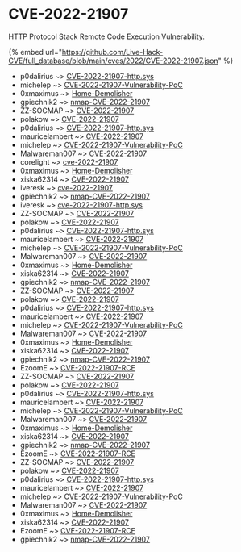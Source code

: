 # CVE-2022-21907

HTTP Protocol Stack Remote Code Execution Vulnerability.

{% embed url="https://github.com/Live-Hack-CVE/full_database/blob/main/cves/2022/CVE-2022-21907.json" %}


* p0dalirius ~> [CVE-2022-21907-http.sys](https://www.alice-snow.ru/2022/database/cve-2022-21907/cve-2022-21907-http.sys-p0dalirius)
* michelep ~> [CVE-2022-21907-Vulnerability-PoC](https://www.alice-snow.ru/2022/database/cve-2022-21907/cve-2022-21907-vulnerability-poc-michelep)
* 0xmaximus ~> [Home-Demolisher](https://www.alice-snow.ru/2022/database/cve-2022-21907/home-demolisher-0xmaximus)
* gpiechnik2 ~> [nmap-CVE-2022-21907](https://www.alice-snow.ru/2022/database/cve-2022-21907/nmap-cve-2022-21907-gpiechnik2)
* ZZ-SOCMAP ~> [CVE-2022-21907](https://www.alice-snow.ru/2022/database/cve-2022-21907/cve-2022-21907-zz-socmap)
* polakow ~> [CVE-2022-21907](https://www.alice-snow.ru/2022/database/cve-2022-21907/cve-2022-21907-polakow)
* p0dalirius ~> [CVE-2022-21907-http.sys](https://www.alice-snow.ru/2022/database/cve-2022-21907/cve-2022-21907-http.sys-p0dalirius)
* mauricelambert ~> [CVE-2022-21907](https://www.alice-snow.ru/2022/database/cve-2022-21907/cve-2022-21907-mauricelambert)
* michelep ~> [CVE-2022-21907-Vulnerability-PoC](https://www.alice-snow.ru/2022/database/cve-2022-21907/cve-2022-21907-vulnerability-poc-michelep)
* Malwareman007 ~> [CVE-2022-21907](https://www.alice-snow.ru/2022/database/cve-2022-21907/cve-2022-21907-malwareman007)
* corelight ~> [cve-2022-21907](https://www.alice-snow.ru/2022/database/cve-2022-21907/cve-2022-21907-corelight)
* 0xmaximus ~> [Home-Demolisher](https://www.alice-snow.ru/2022/database/cve-2022-21907/home-demolisher-0xmaximus)
* xiska62314 ~> [CVE-2022-21907](https://www.alice-snow.ru/2022/database/cve-2022-21907/cve-2022-21907-xiska62314)
* iveresk ~> [cve-2022-21907](https://www.alice-snow.ru/2022/database/cve-2022-21907/cve-2022-21907-iveresk)
* gpiechnik2 ~> [nmap-CVE-2022-21907](https://www.alice-snow.ru/2022/database/cve-2022-21907/nmap-cve-2022-21907-gpiechnik2)
* iveresk ~> [cve-2022-21907-http.sys](https://www.alice-snow.ru/2022/database/cve-2022-21907/cve-2022-21907-http.sys-iveresk)
* ZZ-SOCMAP ~> [CVE-2022-21907](https://www.alice-snow.ru/2022/database/cve-2022-21907/cve-2022-21907-zz-socmap)
* polakow ~> [CVE-2022-21907](https://www.alice-snow.ru/2022/database/cve-2022-21907/cve-2022-21907-polakow)
* p0dalirius ~> [CVE-2022-21907-http.sys](https://www.alice-snow.ru/2022/database/cve-2022-21907/cve-2022-21907-http.sys-p0dalirius)
* mauricelambert ~> [CVE-2022-21907](https://www.alice-snow.ru/2022/database/cve-2022-21907/cve-2022-21907-mauricelambert)
* michelep ~> [CVE-2022-21907-Vulnerability-PoC](https://www.alice-snow.ru/2022/database/cve-2022-21907/cve-2022-21907-vulnerability-poc-michelep)
* Malwareman007 ~> [CVE-2022-21907](https://www.alice-snow.ru/2022/database/cve-2022-21907/cve-2022-21907-malwareman007)
* 0xmaximus ~> [Home-Demolisher](https://www.alice-snow.ru/2022/database/cve-2022-21907/home-demolisher-0xmaximus)
* xiska62314 ~> [CVE-2022-21907](https://www.alice-snow.ru/2022/database/cve-2022-21907/cve-2022-21907-xiska62314)
* gpiechnik2 ~> [nmap-CVE-2022-21907](https://www.alice-snow.ru/2022/database/cve-2022-21907/nmap-cve-2022-21907-gpiechnik2)
* ZZ-SOCMAP ~> [CVE-2022-21907](https://www.alice-snow.ru/2022/database/cve-2022-21907/cve-2022-21907-zz-socmap)
* polakow ~> [CVE-2022-21907](https://www.alice-snow.ru/2022/database/cve-2022-21907/cve-2022-21907-polakow)
* p0dalirius ~> [CVE-2022-21907-http.sys](https://www.alice-snow.ru/2022/database/cve-2022-21907/cve-2022-21907-http.sys-p0dalirius)
* mauricelambert ~> [CVE-2022-21907](https://www.alice-snow.ru/2022/database/cve-2022-21907/cve-2022-21907-mauricelambert)
* michelep ~> [CVE-2022-21907-Vulnerability-PoC](https://www.alice-snow.ru/2022/database/cve-2022-21907/cve-2022-21907-vulnerability-poc-michelep)
* Malwareman007 ~> [CVE-2022-21907](https://www.alice-snow.ru/2022/database/cve-2022-21907/cve-2022-21907-malwareman007)
* 0xmaximus ~> [Home-Demolisher](https://www.alice-snow.ru/2022/database/cve-2022-21907/home-demolisher-0xmaximus)
* xiska62314 ~> [CVE-2022-21907](https://www.alice-snow.ru/2022/database/cve-2022-21907/cve-2022-21907-xiska62314)
* gpiechnik2 ~> [nmap-CVE-2022-21907](https://www.alice-snow.ru/2022/database/cve-2022-21907/nmap-cve-2022-21907-gpiechnik2)
* EzoomE ~> [CVE-2022-21907-RCE](https://www.alice-snow.ru/2022/database/cve-2022-21907/cve-2022-21907-rce-ezoome)
* ZZ-SOCMAP ~> [CVE-2022-21907](https://www.alice-snow.ru/2022/database/cve-2022-21907/cve-2022-21907-zz-socmap)
* polakow ~> [CVE-2022-21907](https://www.alice-snow.ru/2022/database/cve-2022-21907/cve-2022-21907-polakow)
* p0dalirius ~> [CVE-2022-21907-http.sys](https://www.alice-snow.ru/2022/database/cve-2022-21907/cve-2022-21907-http.sys-p0dalirius)
* mauricelambert ~> [CVE-2022-21907](https://www.alice-snow.ru/2022/database/cve-2022-21907/cve-2022-21907-mauricelambert)
* michelep ~> [CVE-2022-21907-Vulnerability-PoC](https://www.alice-snow.ru/2022/database/cve-2022-21907/cve-2022-21907-vulnerability-poc-michelep)
* Malwareman007 ~> [CVE-2022-21907](https://www.alice-snow.ru/2022/database/cve-2022-21907/cve-2022-21907-malwareman007)
* 0xmaximus ~> [Home-Demolisher](https://www.alice-snow.ru/2022/database/cve-2022-21907/home-demolisher-0xmaximus)
* xiska62314 ~> [CVE-2022-21907](https://www.alice-snow.ru/2022/database/cve-2022-21907/cve-2022-21907-xiska62314)
* gpiechnik2 ~> [nmap-CVE-2022-21907](https://www.alice-snow.ru/2022/database/cve-2022-21907/nmap-cve-2022-21907-gpiechnik2)
* EzoomE ~> [CVE-2022-21907-RCE](https://www.alice-snow.ru/2022/database/cve-2022-21907/cve-2022-21907-rce-ezoome)
* ZZ-SOCMAP ~> [CVE-2022-21907](https://www.alice-snow.ru/2022/database/cve-2022-21907/cve-2022-21907-zz-socmap)
* polakow ~> [CVE-2022-21907](https://www.alice-snow.ru/2022/database/cve-2022-21907/cve-2022-21907-polakow)
* p0dalirius ~> [CVE-2022-21907-http.sys](https://www.alice-snow.ru/2022/database/cve-2022-21907/cve-2022-21907-http.sys-p0dalirius)
* mauricelambert ~> [CVE-2022-21907](https://www.alice-snow.ru/2022/database/cve-2022-21907/cve-2022-21907-mauricelambert)
* michelep ~> [CVE-2022-21907-Vulnerability-PoC](https://www.alice-snow.ru/2022/database/cve-2022-21907/cve-2022-21907-vulnerability-poc-michelep)
* Malwareman007 ~> [CVE-2022-21907](https://www.alice-snow.ru/2022/database/cve-2022-21907/cve-2022-21907-malwareman007)
* 0xmaximus ~> [Home-Demolisher](https://www.alice-snow.ru/2022/database/cve-2022-21907/home-demolisher-0xmaximus)
* xiska62314 ~> [CVE-2022-21907](https://www.alice-snow.ru/2022/database/cve-2022-21907/cve-2022-21907-xiska62314)
* EzoomE ~> [CVE-2022-21907-RCE](https://www.alice-snow.ru/2022/database/cve-2022-21907/cve-2022-21907-rce-ezoome)
* gpiechnik2 ~> [nmap-CVE-2022-21907](https://www.alice-snow.ru/2022/database/cve-2022-21907/nmap-cve-2022-21907-gpiechnik2)